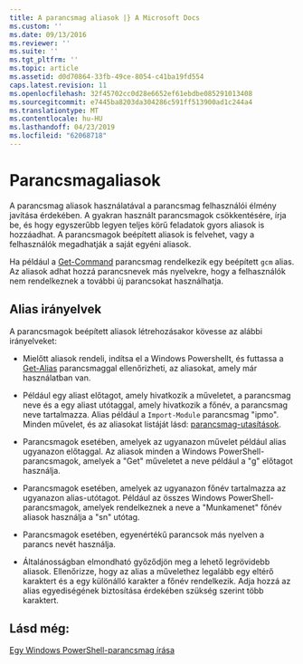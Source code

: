 ```yaml
---
title: A parancsmag aliasok |} A Microsoft Docs
ms.custom: ''
ms.date: 09/13/2016
ms.reviewer: ''
ms.suite: ''
ms.tgt_pltfrm: ''
ms.topic: article
ms.assetid: d0d70864-33fb-49ce-8054-c41ba19fd554
caps.latest.revision: 11
ms.openlocfilehash: 32f45702cc0d28e6652ef61ebdbe085291013408
ms.sourcegitcommit: e7445ba8203da304286c591ff513900ad1c244a4
ms.translationtype: MT
ms.contentlocale: hu-HU
ms.lasthandoff: 04/23/2019
ms.locfileid: "62068718"
---
```

# <a name="cmdlet-aliases"></a>Parancsmagaliasok

A parancsmag aliasok használatával a parancsmag felhasználói élmény javítása érdekében. A gyakran használt parancsmagok csökkentésére, írja be, és hogy egyszerűbb legyen teljes körű feladatok gyors aliasok is hozzáadhat. A parancsmagok beépített aliasok is felvehet, vagy a felhasználók megadhatják a saját egyéni aliasok.

Ha például a [Get-Command](/powershell/module/microsoft.powershell.core/get-command) parancsmag rendelkezik egy beépített `gcm` alias. Az aliasok adhat hozzá parancsnevek más nyelvekre, hogy a felhasználók nem rendelkeznek a további új parancsokat használhatja.

## <a name="alias-guidelines"></a>Alias irányelvek

A parancsmagok beépített aliasok létrehozásakor kövesse az alábbi irányelveket:

- Mielőtt aliasok rendeli, indítsa el a Windows Powershellt, és futtassa a [Get-Alias](/powershell/module/Microsoft.PowerShell.Utility/Get-Alias) parancsmaggal ellenőrizheti, az aliasokat, amely már használatban van.

- Például egy aliast előtagot, amely hivatkozik a műveletet, a parancsmag neve és a egy aliast utótaggal, amely hivatkozik a főnév, a parancsmag neve tartalmazza. Alias például a `Import-Module` parancsmag "ipmo". Minden művelet, és az aliasokat listáját lásd: [parancsmag-utasítások](./approved-verbs-for-windows-powershell-commands.md).

- Parancsmagok esetében, amelyek az ugyanazon művelet például alias ugyanazon előtaggal. Az aliasok minden a Windows PowerShell-parancsmagok, amelyek a "Get" műveletet a neve például a "g" előtagot használja.

- Parancsmagok esetében, amelyek az ugyanazon főnév tartalmazza az ugyanazon alias-utótagot. Például az összes Windows PowerShell-parancsmagok, amelyek rendelkeznek a neve a "Munkamenet" főnév aliasok használja a "sn" utótag.

- Parancsmagok esetében, egyenértékű parancsok más nyelven a parancs nevét használja.

- Általánosságban elmondható győződjön meg a lehető legrövidebb aliasok. Ellenőrizze, hogy az alias a művelethez legalább egy eltérő karaktert és a egy különálló karakter a főnév rendelkezik. Adja hozzá az alias egyediségének biztosítása érdekében szükség szerint több karaktert.

## <a name="see-also"></a>Lásd még:

[Egy Windows PowerShell-parancsmag írása](./writing-a-windows-powershell-cmdlet.md)
